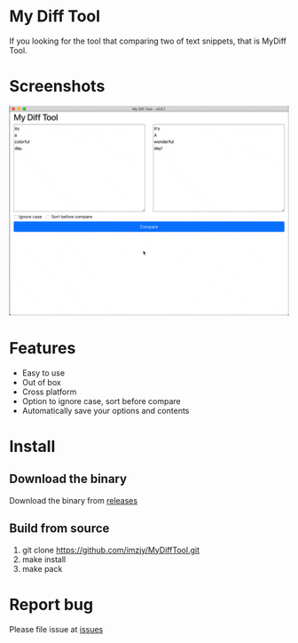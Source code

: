 # My Diff Tool

If you looking for the tool that comparing two of text snippets, that is MyDiff Tool.

# Screenshots

![MyDiffTool Demo](screenshots/MyDiffTool_Demo.gif?raw=true "MyDiffTool Demo")

# Features

- Easy to use
- Out of box
- Cross platform
- Option to ignore case, sort before compare
- Automatically save your options and contents

# Install

## Download the binary

Download the binary from [releases](https://github.com/imzjy/MyDiffTool/releases)

## Build from source

1. git clone https://github.com/imzjy/MyDiffTool.git
2. make install
3. make pack

# Report bug

Please file issue at [issues](https://github.com/imzjy/MyDiffTool/issues/new)